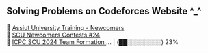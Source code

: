 <h2> Solving Problems on Codeforces Website ^_^ </h2>
🔴 <a href="https://codeforces.com/group/MWSDmqGsZm/contests"> Assiut University Training - Newcomers </a>
<br>
🔴 <a href="https://codeforces.com/group/tAU3J8c1Jg/contests"> SCU Newcomers Contests #24 </a>
<br>
🔴 <a href="https://codeforces.com/group/EPR91AhbfQ/contests"> ICPC SCU 2024 Team Formation </a>... |   (██░░░░░░░░) 23%

